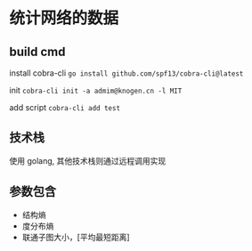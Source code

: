 # 统计网络的数据

## build cmd

install cobra-cli
`go install github.com/spf13/cobra-cli@latest`

init
`cobra-cli init -a admim@knogen.cn -l MIT`

add script
`cobra-cli add test`

## 技术栈
使用 golang, 其他技术栈则通过远程调用实现

## 参数包含
+ 结构熵
+ 度分布熵
+ 联通子图大小，[平均最短距离]